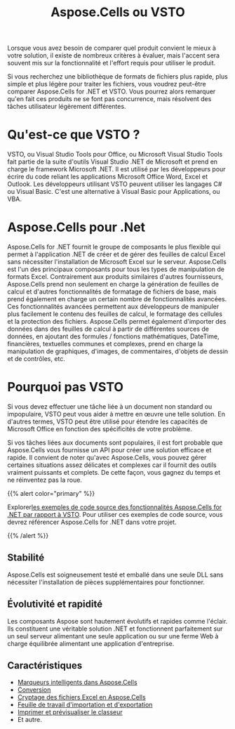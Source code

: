 ﻿---
title: Aspose.Cells ou VSTO
linktitle: Pourquoi pas VSTO
type: docs
weight: 10
url: /fr/net/why-not-vsto
description: Aspose.Cells for .NET est une bibliothèque de traitement de fichiers Excel avancée qui offre une excellente prise en charge de tous les Microsoft Excel et d'autres formats de fichiers. VSTO et Aspose.Cells ne se font pas concurrence car ils résolvent des tâches utilisateur légèrement différentes en utilisant C#
---
Lorsque vous avez besoin de comparer quel produit convient le mieux à votre solution, il existe de nombreux critères à évaluer, mais l'accent sera souvent mis sur la fonctionnalité et l'effort requis pour utiliser le produit.

Si vous recherchez une bibliothèque de formats de fichiers plus rapide, plus simple et plus légère pour traiter les fichiers, vous voudrez peut-être comparer Aspose.Cells for .NET et VSTO. Vous pourrez alors remarquer qu'en fait ces produits ne se font pas concurrence, mais résolvent des tâches utilisateur légèrement différentes.

# **Qu'est-ce que VSTO ?**
VSTO, ou Visual Studio Tools pour Office, ou Microsoft Visual Studio Tools fait partie de la suite d'outils Visual Studio .NET de Microsoft et prend en charge le framework Microsoft .NET. Il est utilisé par les développeurs pour écrire du code reliant les applications Microsoft Office Word, Excel et Outlook. Les développeurs utilisant VSTO peuvent utiliser les langages C# ou Visual Basic. C'est une alternative à Visual Basic pour Applications, ou VBA.

# **Aspose.Cells pour .Net**
Aspose.Cells for .NET fournit le groupe de composants le plus flexible qui permet à l'application .NET de créer et de gérer des feuilles de calcul Excel sans nécessiter l'installation de Microsoft Excel sur le serveur. Aspose.Cells est l'un des principaux composants pour tous les types de manipulation de formats Excel. Contrairement aux produits similaires d'autres fournisseurs, Aspose.Cells prend non seulement en charge la génération de feuilles de calcul et d'autres fonctionnalités de formatage de fichiers de base, mais prend également en charge un certain nombre de fonctionnalités avancées. Ces fonctionnalités avancées permettent aux développeurs de manipuler plus facilement le contenu des feuilles de calcul, le formatage des cellules et la protection des fichiers. Aspose.Cells permet également d'importer des données dans des feuilles de calcul à partir de différentes sources de données, en ajoutant des formules / fonctions mathématiques, DateTime, financières, textuelles communes et complexes, prend en charge la manipulation de graphiques, d'images, de commentaires, d'objets de dessin et de contrôles, etc.

# **Pourquoi pas VSTO**

Si vous devez effectuer une tâche liée à un document non standard ou impopulaire, VSTO peut vous aider à mettre en œuvre une telle solution. En d'autres termes, VSTO peut être utilisé pour étendre les capacités de Microsoft Office en fonction des spécificités de votre problème.

Si vos tâches liées aux documents sont populaires, il est fort probable que Aspose.Cells vous fournisse un API pour créer une solution efficace et rapide. Il convient de noter qu'avec Aspose.Cells, vous pouvez gérer certaines situations assez délicates et complexes car il fournit des outils vraiment puissants et complets. De cette façon, vous gagnez du temps et ne réinventez pas la roue.

{{% alert color="primary" %}}

 Explorer[les exemples de code source des fonctionnalités Aspose.Cells for .NET par rapport à VSTO](https://github.com/aspose-cells/Aspose.Cells-for-.NET/releases/tag/MissingFeaturesAsposeCellsForVSTO1.1). Pour utiliser ces exemples de code source, vous devrez référencer Aspose.Cells for .NET dans votre projet.

{{% /alert %}}

## Stabilité

Aspose.Cells est soigneusement testé et emballé dans une seule DLL sans nécessiter l'installation de pièces supplémentaires pour fonctionner.

## Évolutivité et rapidité

Les composants Aspose sont hautement évolutifs et rapides comme l'éclair. Ils constituent une véritable solution .NET et fonctionnent parfaitement sur un seul serveur alimentant une seule application ou sur une ferme Web à charge équilibrée alimentant une application d'entreprise.

## Caractéristiques

- [Marqueurs intelligents dans Aspose.Cells](/cells/fr/net/smart-markers-in-aspose-cells/)
- [Conversion](/cells/fr/net/conversion/)
- [Cryptage des fichiers Excel en Aspose.Cells](/cells/fr/net/encrypting-excel-files-in-aspose-cells/)
- [Feuille de travail d'importation et d'exportation](/cells/fr/net/import-and-export-worksheet/)
- [Imprimer et prévisualiser le classeur](/cells/fr/net/print-and-preview/)
- Et autre.

